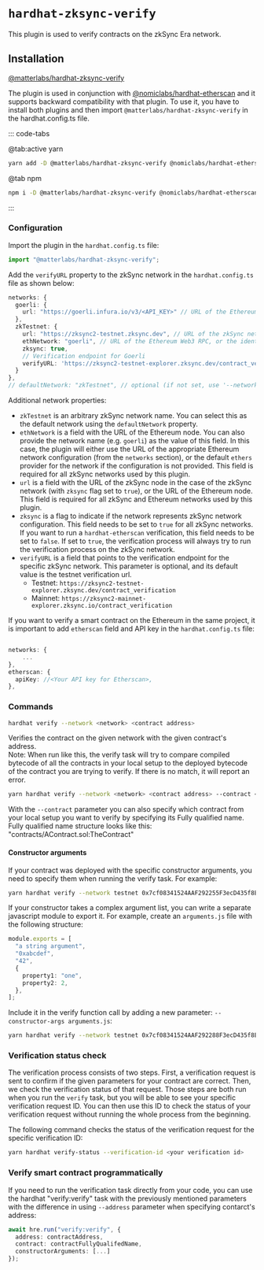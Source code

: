 # `hardhat-zksync-verify`

This plugin is used to verify contracts on the zkSync Era network.

## Installation

[@matterlabs/hardhat-zksync-verify](https://www.npmjs.com/package/@matterlabs/hardhat-zksync-verify)

The plugin is used in conjunction with [@nomiclabs/hardhat-etherscan](https://www.npmjs.com/package/@nomiclabs/hardhat-etherscan) and it supports backward compatibility with that plugin.
To use it, you have to install both plugins and then import `@matterlabs/hardhat-zksync-verify` in the hardhat.config.ts file.

::: code-tabs

@tab:active yarn

```bash
yarn add -D @matterlabs/hardhat-zksync-verify @nomiclabs/hardhat-etherscan
```

@tab npm

```bash
npm i -D @matterlabs/hardhat-zksync-verify @nomiclabs/hardhat-etherscan
```
:::

### Configuration

Import the plugin in the `hardhat.config.ts` file:

```javascript
import "@matterlabs/hardhat-zksync-verify";
```

Add the `verifyURL` property to the zkSync network in the `hardhat.config.ts` file as shown below:

```typescript
networks: {
  goerli: {
    url: "https://goerli.infura.io/v3/<API_KEY>" // URL of the Ethereum Web3 RPC (optional)
  },
  zkTestnet: {
    url: "https://zksync2-testnet.zksync.dev", // URL of the zkSync network RPC
    ethNetwork: "goerli", // URL of the Ethereum Web3 RPC, or the identifier of the network (e.g. `mainnet` or `goerli`)
    zksync: true,
    // Verification endpoint for Goerli
    verifyURL: 'https://zksync2-testnet-explorer.zksync.dev/contract_verification'
  }
},
// defaultNetwork: "zkTestnet", // optional (if not set, use '--network zkTestnet')
```

Additional network properties:

- `zkTestnet` is an arbitrary zkSync network name. You can select this as the default network using the `defaultNetwork` property.
- `ethNetwork` is a field with the URL of the Ethereum node. You can also provide the network name (e.g. `goerli`) as the value of this field. In this case, the plugin will either use the URL of the appropriate Ethereum network configuration (from the `networks` section), or the default `ethers` provider for the network if the configuration is not provided. This field is required for all zkSync networks used by this plugin.
- `url` is a field with the URL of the zkSync node in the case of the zkSync network (with `zksync` flag set to `true`), or the URL of the Ethereum node. This field is required for all zkSync and Ethereum networks used by this plugin.
- `zksync` is a flag to indicate if the network represents zkSync network configuration. This field needs to be set to `true` for all zkSync networks. If you want to run a `hardhat-etherscan` verification, this field needs to be set to `false`. If set to `true`, the verification process will always try to run the verification process on the zkSync network.
- `verifyURL` is a field that points to the verification endpoint for the specific zkSync network. This parameter is optional, and its default value is the testnet verification url.
  - Testnet: `https://zksync2-testnet-explorer.zksync.dev/contract_verification`
  - Mainnet: `https://zksync2-mainnet-explorer.zksync.io/contract_verification`

If you want to verify a smart contract on the Ethereum in the same project, it is important to add `etherscan` field and API key in the `hardhat.config.ts` file:

```typescript

networks: {
    ...
},
etherscan: {
  apiKey: //<Your API key for Etherscan>,
},

```

### Commands

```sh
hardhat verify --network <network> <contract address>
```

Verifies the contract on the given network with the given contract's address. <br/>
Note: When run like this, the verify task will try to compare compiled bytecode of all the contracts in your local setup to the deployed bytecode of the contract you are trying to verify. If there is no match, it will report an error.

```sh
yarn hardhat verify --network <network> <contract address> --contract <fully qualified name>
```

With the `--contract` parameter you can also specify which contract from your local setup you want to verify by specifying its Fully qualified name. Fully qualified name structure looks like this: "contracts/AContract.sol:TheContract" <br/>

#### Constructor arguments

If your contract was deployed with the specific constructor arguments, you need to specify them when running the verify task. For example:

```sh
yarn hardhat verify --network testnet 0x7cf08341524AAF292255F3ecD435f8EE1a910AbF "Hi there!"
```

If your constructor takes a complex argument list, you can write a separate javascript module to export it. For example, create an `arguments.js` file with the following structure:

```typescript
module.exports = [
  "a string argument",
  "0xabcdef",
  "42",
  {
    property1: "one",
    property2: 2,
  },
];
```

Include it in the verify function call by adding a new parameter: `--constructor-args arguments.js`:
```sh
yarn hardhat verify --network testnet 0x7cf08341524AAF292288F3ecD435f8EE1a910AbF --constructor-args arguments.js
```

### Verification status check

The verification process consists of two steps. First, a verification request is sent to confirm if the given parameters for your contract are correct. Then, we check the verification status of that request. Those steps are both run when you run the `verify` task, but you will be able to see your specific verification request ID.
You can then use this ID to check the status of your verification request without running the whole process from the beginning.

The following command checks the status of the verification request for the specific verification ID:
```sh
yarn hardhat verify-status --verification-id <your verification id>
```

### Verify smart contract programmatically

If you need to run the verification task directly from your code, you can use the hardhat "verify:verify" task with the previously mentioned parameters with the difference in using `--address` parameter when specifying contarct's address:<br/>

```typescript
await hre.run("verify:verify", {
  address: contractAddress,
  contract: contractFullyQualifedName,
  constructorArguments: [...]
});
```
